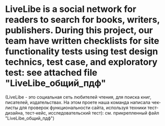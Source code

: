# LiveLibe is a social network for readers to search for books, writers, publishers. During this project, our team have written checklists for site functionality tests using test design technics, test case, and exploratory test: see attached file "LiveLibe_общий_пдф"

(LiveLibe - это социальная сеть любителей чтения,  для поиска книг, писателей, издательствах. На этом проете наша команда написала чек-листы для проверок функциональности сайта, используя техники тест-дизайна, тест-кейс, исследовательский тест): см. прикрепленный файл "LiveLibe_общий_пдф")
